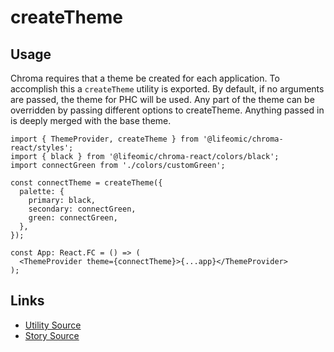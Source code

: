 # createTheme

<!-- STORY -->

## Usage

Chroma requires that a theme be created for each application. To accomplish this a `createTheme` utility is exported. By default, if no arguments are passed, the theme for PHC will be used. Any part of the theme can be overridden by passing different options to createTheme. Anything passed in is deeply merged with the base theme.

```tsx
import { ThemeProvider, createTheme } from '@lifeomic/chroma-react/styles';
import { black } from '@lifeomic/chroma-react/colors/black';
import connectGreen from './colors/customGreen';

const connectTheme = createTheme({
  palette: {
    primary: black,
    secondary: connectGreen,
    green: connectGreen,
  },
});

const App: React.FC = () => (
  <ThemeProvider theme={connectTheme}>{...app}</ThemeProvider>
);
```

## Links

- [Utility Source](https://github.com/lifeomic/chroma-react/blob/master/src/styles/createTheme.ts)
- [Story Source](https://github.com/lifeomic/chroma-react/blob/master/stories/styles/theme/theme.stories.tsx)
